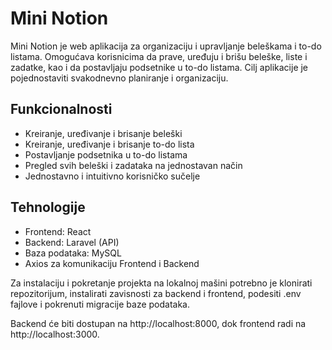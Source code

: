 # Mini Notion
Mini Notion je web aplikacija za organizaciju i upravljanje beleškama i to-do listama. Omogućava korisnicima da prave, uređuju i brišu beleške, liste i zadatke, kao i da postavljaju podsetnike u to-do listama. Cilj aplikacije je pojednostaviti svakodnevno planiranje i organizaciju.

## Funkcionalnosti

- Kreiranje, uređivanje i brisanje beleški
- Kreiranje, uređivanje i brisanje to-do lista
- Postavljanje podsetnika u to-do listama
- Pregled svih beleški i zadataka na jednostavan način
- Jednostavno i intuitivno korisničko sučelje

## Tehnologije
- Frontend: React
- Backend: Laravel (API)
- Baza podataka: MySQL
- Axios za komunikaciju Frontend i Backend

Za instalaciju i pokretanje projekta na lokalnoj mašini potrebno je klonirati repozitorijum, instalirati zavisnosti za backend i frontend, podesiti .env fajlove i pokrenuti migracije baze podataka.

Backend će biti dostupan na http://localhost:8000, dok frontend radi na http://localhost:3000.